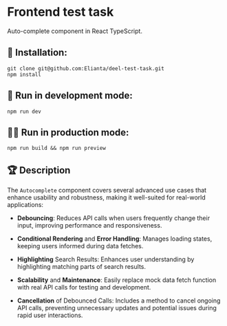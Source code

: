 # Frontend test task

Auto-complete component in React TypeScript.

## :hammer: Installation:

    git clone git@github.com:Elianta/deel-test-task.git
    npm install

## :runner: Run in development mode:

    npm run dev

## :running::running: Run in production mode:

    npm run build && npm run preview

## :trophy: Description

The `Autocomplete` component covers several advanced use cases that enhance usability and robustness, making it well-suited for real-world applications:

-   **Debouncing**: Reduces API calls when users frequently change their input, improving performance and responsiveness.

-   **Conditional Rendering** and **Error Handling**: Manages loading states, keeping users informed during data fetches.

-   **Highlighting** Search Results:
    Enhances user understanding by highlighting matching parts of search results.

-   **Scalability** and **Maintenance**:
    Easily replace mock data fetch function with real API calls for testing and development.

-   **Cancellation** of Debounced Calls: Includes a method to cancel ongoing API calls, preventing unnecessary updates and potential issues during rapid user interactions.
